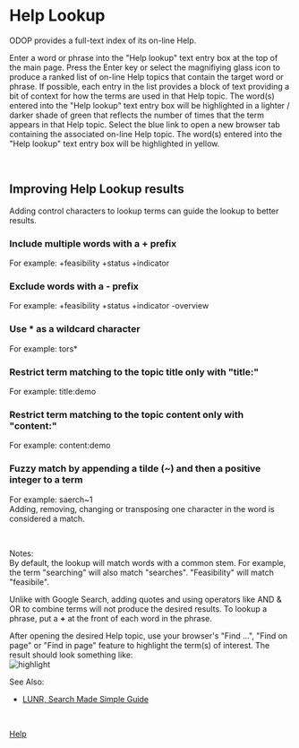 # Help Lookup 

ODOP provides a full-text index of its on-line Help.   

Enter a word or phrase into the "Help lookup" text entry box at the top of the main page. 
Press the Enter key or select the magnifiying glass icon to produce a ranked list of 
on-line Help topics that contain the target word or phrase. 
If possible, each entry in the list provides a  block of text providing a bit of context 
for how the terms are used in that Help topic. 
The word(s) entered into the "Help lookup" text entry box will be highlighted in a lighter / darker 
shade of green that reflects the number of times that the term appears in that Help topic. 
Select the blue link to open a new browser tab containing the associated on-line Help topic. 
The word(s) entered into the "Help lookup" text entry box will be highlighted in yellow. 

&nbsp;   

## Improving Help Lookup results 
Adding control characters to lookup terms can guide the lookup to better results. 

### Include multiple words with a + prefix 
For example: +feasibility +status +indicator   

### Exclude words with a - prefix 
For example: +feasibility +status +indicator -overview   

### Use * as a wildcard character 
For example: tors*   

### Restrict term matching to the topic title only with "title:"   
For example: title:demo   

### Restrict term matching to the topic content only with "content:"   
For example: content:demo   

### Fuzzy match by appending a tilde (~) and then a positive integer to a term 
For example: saerch~1   
Adding, removing, changing or transposing one character in the word is considered a match.   

&nbsp;

Notes:   
By default, the lookup will match words with a common stem. 
For example, the term "searching" will also match "searches". 
"Feasibility" will match "feasibile". 

Unlike with Google Search, adding quotes and using operators like AND & OR to combine terms 
will not produce the desired results. 
To lookup a phrase, put a **+** at the front of each word in the phrase.   

After opening the desired Help topic, 
use your browser's "Find ...", "Find on page" or "Find in page" feature to highlight 
the term(s) of interest. 
The result should look something like:   
![highlight](/docs/Help/img/TextHiLiteExample.png "Example of browser-based text highlighting") 

See Also: 
 - [LUNR, Search Made Simple Guide](https://lunrjs.com/guides/searching.html)   

&nbsp;
 
[Help](/docs/Help)

&nbsp;   

